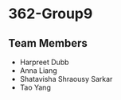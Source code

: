 # 362-Group9

## Team Members
* Harpreet Dubb 
* Anna Liang
* Shatavisha Shraousy Sarkar 
* Tao Yang
